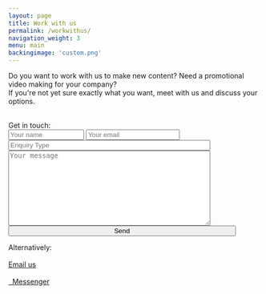 ```yaml
---
layout: page
title: Work with us
permalink: /workwithus/
navigation_weight: 3
menu: main
backingimage: 'custom.png'
---
```


<div class="grid-container">

<div class="grid-100 mobile-grid-100">

Do you want to work with us to make new content? Need a promotional video making for your company? <br>If you're not yet sure exactly what you want, meet with us and discuss your options.
</div>
<br>

<div class="ourwork contactform">
<div class="grid-50 mobile-grid-100">
Get in touch: <br>

<form method="POST" class="form" action="http://formspree.io/productions@shuck.org.uk">
  <input style="width: 30%; min-width: 100px;" type="text" name="name" placeholder="Your name">
  <input style="width: 37%; min-width: 100px;" type="email" name="email" placeholder="Your email"><br>
  <input style="width: 80%; min-width: 100px;;" type="text" name="type" placeholder="Enquiry Type"><br>
  <textarea style="height: 150px; width: 80%; min-width: 100px;" name="message" placeholder="Your message"></textarea><br>
  <button style="width: 90%; min-width: 100px;" type="submit" class="btn btn-default">Send</button>
</form>
</div>

<div class="grid-40 mobile-grid-100 othertext ">
Alternatively: <br><br>
<a href="mailto:productions@shuck.org.uk"> Email us </a>
<br><br>
<a href="https://www.messenger.com/t/shuckproduction"> <i class="fa fa-facebook-official" aria-hidden="true"></i>&nbsp; Messenger</a>
</div>